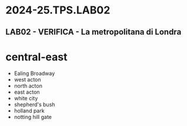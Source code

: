 # 2024-25.TPS.LAB02
## LAB02 - VERIFICA - La metropolitana di Londra
# central-east
- Ealing Broadway
- west acton
- north acton
- east acton
- white city
- shepherd's bush
- holland park
- notting hill gate